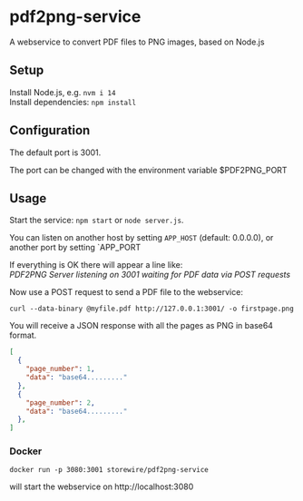 # pdf2png-service

A webservice to convert PDF files to PNG images, based on Node.js

## Setup
Install Node.js, e.g. `nvm i 14`  
Install dependencies: `npm install` 

## Configuration
The default port is 3001.

The port can be changed with the environment variable $PDF2PNG_PORT

## Usage
Start the service: `npm start` or `node server.js`.

You can listen on another host by setting `APP_HOST` (default: 0.0.0.0), or another port by setting `APP_PORT

If everything is OK there will appear a line like:  
_PDF2PNG Server listening on 3001 waiting for PDF data via POST requests_

Now use a POST request to send a PDF file to the webservice:

    curl --data-binary @myfile.pdf http://127.0.0.1:3001/ -o firstpage.png

You will receive a JSON response with all the pages as PNG in base64 format.

```json
[
  {
    "page_number": 1,
    "data": "base64........."
  },
  {
    "page_number": 2,
    "data": "base64........."
  },
]
```

### Docker

    docker run -p 3080:3001 storewire/pdf2png-service

will start the webservice on http://localhost:3080

